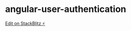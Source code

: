 # angular-user-authentication

[Edit on StackBlitz ⚡️](https://stackblitz.com/edit/angular-user-authentication)